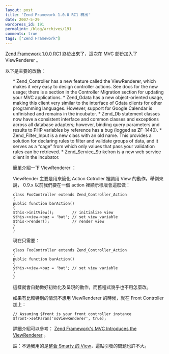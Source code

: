 ```yaml
---
layout: post
title: 'Zend Framework 1.0.0 RC1 釋出'
date: 2007-5-29
wordpress_id: 191
permalink: /blog/archives/191
comments: true
tags: ["Zend Framework"]
---
```


[Zend Framework 1.0.0 RC1](http://devzone.zend.com/node/view/id/2082) 終於出來了，這次在 MVC 部份加入了 ViewRenderer 。

以下是主要的改動：
<ul class="disc">
* Zend_Controller has a new feature called the ViewRenderer, which makes it very easy to design controller actions. See docs for the new usage; there is a section in the Controller Migration section for updating your MVC applications.
* Zend_Gdata has a new object-oriented usage, making this client very similar to the interface of Gdata clients for other programming languages. However, support for Google Calendar is unfinished and remains in the incubator.
* Zend_Db statement classes now have a consistent interface and common classes and exceptions across all database adapters; however, binding query parameters and results to PHP variables by reference has a bug (logged as ZF-1440).
* Zend_Filter_Input is a new class with an old name. This provides a solution for declaring rules to filter and validate groups of data, and it serves as a “cage” from which only values that pass your validation rules can be retrieved.
* Zend_Service_StrikeIron is a new web service client in the incubator.


簡單介紹一下 ViewRenderer ：

ViewRender 主要是用來簡化 Action Cotroller 裡調用 View 的動作。舉例來說， 0.9.x 以前我們要在一個 action 裡顯示樣版會這麼做：

```
class FooController extends Zend_Controller_Action
{
public function barAction()
{
$this->initView();        // initialize view
$this->view->baz = 'bat'; // set view variable
$this->render();          // render view
}
}

```

現在只需要：

```
class FooController extends Zend_Controller_Action
{
public function barAction()
{
$this->view->baz = 'bat'; // set view variable
}
}

```

這樣就會自動做好初始化及呈現的動作，而舊程式幾乎也不用怎麼改。

如果有比較特別的情況不想用 ViewRenderer 的時候，就在 Front Controller 加上：

```
// Assuming $front is your front controller instance
$front->setParam('noViewRenderer', true);

```

詳細介紹可以參考： [Zend Framework's MVC Introduces the ViewRenderer](http://devzone.zend.com/node/view/id/2072) 。

註：不過我用的是[整合 Smarty 的 View](http://akrabat.com/2006/12/23/extending-zend_view_interface-for-use-with-smarty/)，這點引發的問題也許不大。
